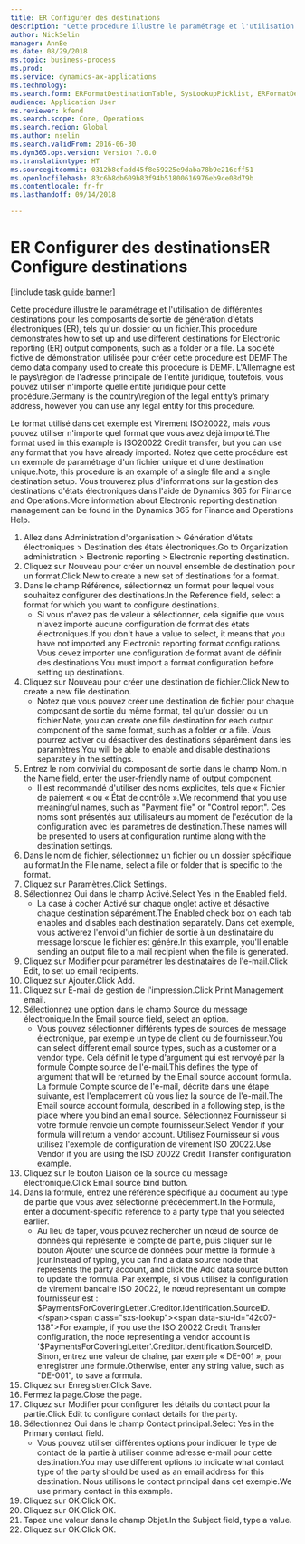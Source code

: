 ```yaml
--- 
title: ER Configurer des destinations
description: "Cette procédure illustre le paramétrage et l'utilisation de différentes destinations pour les composants de sortie de génération d'états électroniques (ER), tels qu'un dossier ou un fichier."
author: NickSelin
manager: AnnBe
ms.date: 08/29/2018
ms.topic: business-process
ms.prod: 
ms.service: dynamics-ax-applications
ms.technology: 
ms.search.form: ERFormatDestinationTable, SysLookupPicklist, ERFormatDestinationSettings, ERFormatDestinationEmailSettings, ERExpressionDesignerFormula, SRSPrintDestinationTokens
audience: Application User
ms.reviewer: kfend
ms.search.scope: Core, Operations
ms.search.region: Global
ms.author: nselin
ms.search.validFrom: 2016-06-30
ms.dyn365.ops.version: Version 7.0.0
ms.translationtype: HT
ms.sourcegitcommit: 0312b8cfadd45f8e59225e9daba78b9e216cff51
ms.openlocfilehash: 83c6b8db609b83f94b51800616976eb9ce08d79b
ms.contentlocale: fr-fr
ms.lasthandoff: 09/14/2018

---
```

# <a name="er-configure-destinations"></a><span data-ttu-id="42c07-103">ER Configurer des destinations</span><span class="sxs-lookup"><span data-stu-id="42c07-103">ER Configure destinations</span></span>

[!include [task guide banner](../../includes/task-guide-banner.md)]

<span data-ttu-id="42c07-104">Cette procédure illustre le paramétrage et l'utilisation de différentes destinations pour les composants de sortie de génération d'états électroniques (ER), tels qu'un dossier ou un fichier.</span><span class="sxs-lookup"><span data-stu-id="42c07-104">This procedure demonstrates how to set up and use different destinations for Electronic reporting (ER) output components, such as a folder or a file.</span></span> <span data-ttu-id="42c07-105">La société fictive de démonstration utilisée pour créer cette procédure est DEMF.</span><span class="sxs-lookup"><span data-stu-id="42c07-105">The demo data company used to create this procedure is DEMF.</span></span> <span data-ttu-id="42c07-106">L'Allemagne est le pays\région de l'adresse principale de l'entité juridique, toutefois, vous pouvez utiliser n'importe quelle entité juridique pour cette procédure.</span><span class="sxs-lookup"><span data-stu-id="42c07-106">Germany is the country\region of the legal entity’s primary address, however you can use any legal entity for this procedure.</span></span> 

<span data-ttu-id="42c07-107">Le format utilisé dans cet exemple est Virement ISO20022, mais vous pouvez utiliser n'importe quel format que vous avez déjà importé.</span><span class="sxs-lookup"><span data-stu-id="42c07-107">The format used in this example is ISO20022 Credit transfer, but you can use any format that you have already imported.</span></span> <span data-ttu-id="42c07-108">Notez que cette procédure est un exemple de paramétrage d'un fichier unique et d'une destination unique.</span><span class="sxs-lookup"><span data-stu-id="42c07-108">Note, this procedure is an example of a single file and a single destination setup.</span></span> <span data-ttu-id="42c07-109">Vous trouverez plus d'informations sur la gestion des destinations d'états électroniques dans l'aide de Dynamics 365 for Finance and Operations.</span><span class="sxs-lookup"><span data-stu-id="42c07-109">More information about Electronic reporting destination management can be found in the Dynamics 365 for Finance and Operations Help.</span></span>

1. <span data-ttu-id="42c07-110">Allez dans Administration d'organisation > Génération d'états électroniques > Destination des états électroniques.</span><span class="sxs-lookup"><span data-stu-id="42c07-110">Go to Organization administration > Electronic reporting > Electronic reporting destination.</span></span>
2. <span data-ttu-id="42c07-111">Cliquez sur Nouveau pour créer un nouvel ensemble de destination pour un format.</span><span class="sxs-lookup"><span data-stu-id="42c07-111">Click New to create a new set of destinations for a format.</span></span>
3. <span data-ttu-id="42c07-112">Dans le champ Référence, sélectionnez un format pour lequel vous souhaitez configurer des destinations.</span><span class="sxs-lookup"><span data-stu-id="42c07-112">In the Reference field, select a format for which you want to configure destinations.</span></span>
    * <span data-ttu-id="42c07-113">Si vous n'avez pas de valeur à sélectionner, cela signifie que vous n'avez importé aucune configuration de format des états électroniques.</span><span class="sxs-lookup"><span data-stu-id="42c07-113">If you don't have a value to select, it means that you have not imported any Electronic reporting format configurations.</span></span> <span data-ttu-id="42c07-114">Vous devez importer une configuration de format avant de définir des destinations.</span><span class="sxs-lookup"><span data-stu-id="42c07-114">You must import a format configuration before setting up destinations.</span></span>  
4. <span data-ttu-id="42c07-115">Cliquez sur Nouveau pour créer une destination de fichier.</span><span class="sxs-lookup"><span data-stu-id="42c07-115">Click New to create a new file destination.</span></span>
    * <span data-ttu-id="42c07-116">Notez que vous pouvez créer une destination de fichier pour chaque composant de sortie du même format, tel qu'un dossier ou un fichier.</span><span class="sxs-lookup"><span data-stu-id="42c07-116">Note, you can create one file destination for each output component of the same format, such as a folder or a file.</span></span> <span data-ttu-id="42c07-117">Vous pourrez activer ou désactiver des destinations séparément dans les paramètres.</span><span class="sxs-lookup"><span data-stu-id="42c07-117">You will be able to enable and disable destinations separately in the settings.</span></span>  
5. <span data-ttu-id="42c07-118">Entrez le nom convivial du composant de sortie dans le champ Nom.</span><span class="sxs-lookup"><span data-stu-id="42c07-118">In the Name field, enter the user-friendly name of output component.</span></span>
    * <span data-ttu-id="42c07-119">Il est recommandé d'utiliser des noms explicites, tels que « Fichier de paiement « ou « État de contrôle ».</span><span class="sxs-lookup"><span data-stu-id="42c07-119">We recommend that you use meaningful names, such as "Payment file" or "Control report".</span></span> <span data-ttu-id="42c07-120">Ces noms sont présentés aux utilisateurs au moment de l'exécution de la configuration avec les paramètres de destination.</span><span class="sxs-lookup"><span data-stu-id="42c07-120">These names will be presented to users at configuration runtime along with the destination settings.</span></span>  
6. <span data-ttu-id="42c07-121">Dans le nom de fichier, sélectionnez un fichier ou un dossier spécifique au format.</span><span class="sxs-lookup"><span data-stu-id="42c07-121">In the File name, select a file or folder that is specific to the format.</span></span>
7. <span data-ttu-id="42c07-122">Cliquez sur Paramètres.</span><span class="sxs-lookup"><span data-stu-id="42c07-122">Click Settings.</span></span>
8. <span data-ttu-id="42c07-123">Sélectionnez Oui dans le champ Activé.</span><span class="sxs-lookup"><span data-stu-id="42c07-123">Select Yes in the Enabled field.</span></span>
    * <span data-ttu-id="42c07-124">La case à cocher Activé sur chaque onglet active et désactive chaque destination séparément.</span><span class="sxs-lookup"><span data-stu-id="42c07-124">The Enabled check box on each tab enables and disables each destination separately.</span></span> <span data-ttu-id="42c07-125">Dans cet exemple, vous activerez l'envoi d'un fichier de sortie à un destinataire du message lorsque le fichier est généré.</span><span class="sxs-lookup"><span data-stu-id="42c07-125">In this example, you'll enable sending an output file to a mail recipient when the file is generated.</span></span>  
9. <span data-ttu-id="42c07-126">Cliquez sur Modifier pour paramétrer les destinataires de l'e-mail.</span><span class="sxs-lookup"><span data-stu-id="42c07-126">Click Edit, to set up email recipients.</span></span>
10. <span data-ttu-id="42c07-127">Cliquez sur Ajouter.</span><span class="sxs-lookup"><span data-stu-id="42c07-127">Click Add.</span></span>
11. <span data-ttu-id="42c07-128">Cliquez sur E-mail de gestion de l'impression.</span><span class="sxs-lookup"><span data-stu-id="42c07-128">Click Print Management email.</span></span>
12. <span data-ttu-id="42c07-129">Sélectionnez une option dans le champ Source du message électronique.</span><span class="sxs-lookup"><span data-stu-id="42c07-129">In the Email source  field, select an option.</span></span>
    * <span data-ttu-id="42c07-130">Vous pouvez sélectionner différents types de sources de message électronique, par exemple un type de client ou de fournisseur.</span><span class="sxs-lookup"><span data-stu-id="42c07-130">You can select different email source types, such as a customer or a vendor type.</span></span> <span data-ttu-id="42c07-131">Cela définit le type d'argument qui est renvoyé par la formule Compte source de l'e-mail.</span><span class="sxs-lookup"><span data-stu-id="42c07-131">This defines the type of argument that will be returned by the Email source account formula.</span></span> <span data-ttu-id="42c07-132">La formule Compte source de l'e-mail, décrite dans une étape suivante, est l'emplacement où vous liez la source de l'e-mail.</span><span class="sxs-lookup"><span data-stu-id="42c07-132">The Email source account formula, described in a following step, is the place where you bind an email source.</span></span> <span data-ttu-id="42c07-133">Sélectionnez Fournisseur si votre formule renvoie un compte fournisseur.</span><span class="sxs-lookup"><span data-stu-id="42c07-133">Select Vendor if your formula will return a vendor account.</span></span> <span data-ttu-id="42c07-134">Utilisez Fournisseur si vous utilisez l'exemple de configuration de virement ISO 20022.</span><span class="sxs-lookup"><span data-stu-id="42c07-134">Use Vendor if you are using the ISO 20022 Credit Transfer configuration example.</span></span>  
13. <span data-ttu-id="42c07-135">Cliquez sur le bouton Liaison de la source du message électronique.</span><span class="sxs-lookup"><span data-stu-id="42c07-135">Click Email source bind button.</span></span>
14. <span data-ttu-id="42c07-136">Dans la formule, entrez une référence spécifique au document au type de partie que vous avez sélectionné précédemment.</span><span class="sxs-lookup"><span data-stu-id="42c07-136">In the Formula, enter a document-specific reference to a party type that you selected earlier.</span></span>
    * <span data-ttu-id="42c07-137">Au lieu de taper, vous pouvez rechercher un nœud de source de données qui représente le compte de partie, puis cliquer sur le bouton Ajouter une source de données pour mettre la formule à jour.</span><span class="sxs-lookup"><span data-stu-id="42c07-137">Instead of typing, you can find a data source node that represents the party account, and click the Add data source button to update the formula.</span></span> <span data-ttu-id="42c07-138">Par exemple, si vous utilisez la configuration de virement bancaire ISO 20022, le nœud représentant un compte fournisseur est : $PaymentsForCoveringLetter'.Creditor.Identification.SourceID.</span><span class="sxs-lookup"><span data-stu-id="42c07-138">For example, if you use the ISO 20022 Credit Transfer configuration, the node representing a vendor account is '$PaymentsForCoveringLetter'.Creditor.Identification.SourceID.</span></span> <span data-ttu-id="42c07-139">Sinon, entrez une valeur de chaîne, par exemple « DE-001 », pour enregistrer une formule.</span><span class="sxs-lookup"><span data-stu-id="42c07-139">Otherwise, enter any string value, such as "DE-001", to save a formula.</span></span>  
15. <span data-ttu-id="42c07-140">Cliquez sur Enregistrer.</span><span class="sxs-lookup"><span data-stu-id="42c07-140">Click Save.</span></span>
16. <span data-ttu-id="42c07-141">Fermez la page.</span><span class="sxs-lookup"><span data-stu-id="42c07-141">Close the page.</span></span>
17. <span data-ttu-id="42c07-142">Cliquez sur Modifier pour configurer les détails du contact pour la partie.</span><span class="sxs-lookup"><span data-stu-id="42c07-142">Click Edit to configure contact details for the party.</span></span>
18. <span data-ttu-id="42c07-143">Sélectionnez Oui dans le champ Contact principal.</span><span class="sxs-lookup"><span data-stu-id="42c07-143">Select Yes in the Primary contact field.</span></span>
    * <span data-ttu-id="42c07-144">Vous pouvez utiliser différentes options pour indiquer le type de contact de la partie à utiliser comme adresse e-mail pour cette destination.</span><span class="sxs-lookup"><span data-stu-id="42c07-144">You may use different options to indicate what contact type of the party should be used as an email address for this destination.</span></span> <span data-ttu-id="42c07-145">Nous utilisons le contact principal dans cet exemple.</span><span class="sxs-lookup"><span data-stu-id="42c07-145">We use primary contact in this example.</span></span>  
19. <span data-ttu-id="42c07-146">Cliquez sur OK.</span><span class="sxs-lookup"><span data-stu-id="42c07-146">Click OK.</span></span>
20. <span data-ttu-id="42c07-147">Cliquez sur OK.</span><span class="sxs-lookup"><span data-stu-id="42c07-147">Click OK.</span></span>
21. <span data-ttu-id="42c07-148">Tapez une valeur dans le champ Objet.</span><span class="sxs-lookup"><span data-stu-id="42c07-148">In the Subject field, type a value.</span></span>
22. <span data-ttu-id="42c07-149">Cliquez sur OK.</span><span class="sxs-lookup"><span data-stu-id="42c07-149">Click OK.</span></span>



